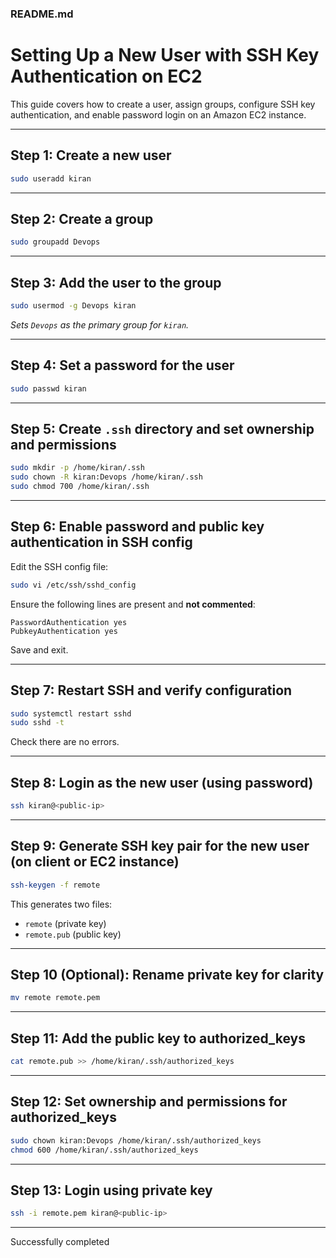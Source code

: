 
### README.md


# Setting Up a New User with SSH Key Authentication on EC2

This guide covers how to create a user, assign groups, configure SSH key authentication, and enable password login on an Amazon EC2 instance.

---


## Step 1: Create a new user

```bash
sudo useradd kiran
````

---

## Step 2: Create a group

```bash
sudo groupadd Devops
```

---

## Step 3: Add the user to the group

```bash
sudo usermod -g Devops kiran
```

*Sets `Devops` as the primary group for `kiran`.*

---

## Step 4: Set a password for the user

```bash
sudo passwd kiran
```

---

## Step 5: Create `.ssh` directory and set ownership and permissions

```bash
sudo mkdir -p /home/kiran/.ssh
sudo chown -R kiran:Devops /home/kiran/.ssh
sudo chmod 700 /home/kiran/.ssh
```

---

## Step 6: Enable password and public key authentication in SSH config

Edit the SSH config file:

```bash
sudo vi /etc/ssh/sshd_config
```

Ensure the following lines are present and **not commented**:

```
PasswordAuthentication yes
PubkeyAuthentication yes
```

Save and exit.

---

## Step 7: Restart SSH and verify configuration

```bash
sudo systemctl restart sshd
sudo sshd -t
```

Check there are no errors.

---

## Step 8: Login as the new user (using password)

```bash
ssh kiran@<public-ip>
```

---

## Step 9: Generate SSH key pair for the new user (on client or EC2 instance)

```bash
ssh-keygen -f remote
```

This generates two files:

* `remote` (private key)
* `remote.pub` (public key)

---

## Step 10 (Optional): Rename private key for clarity

```bash
mv remote remote.pem
```

---

## Step 11: Add the public key to authorized\_keys

```bash
cat remote.pub >> /home/kiran/.ssh/authorized_keys
```

---

## Step 12: Set ownership and permissions for authorized\_keys

```bash
sudo chown kiran:Devops /home/kiran/.ssh/authorized_keys
chmod 600 /home/kiran/.ssh/authorized_keys
```

---

## Step 13: Login using private key

```bash
ssh -i remote.pem kiran@<public-ip>
```

---
Successfully completed 